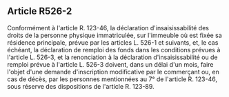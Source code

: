Article R526-2
----
Conformément à l'article R. 123-46, la déclaration d'insaisissabilité des droits
de la personne physique immatriculée, sur l'immeuble où est fixée sa résidence
principale, prévue par les articles L. 526-1 et suivants, et, le cas échéant, la
déclaration de remploi des fonds dans les conditions prévues à l'article L.
526-3, et la renonciation à la déclaration d'insaisissabilité ou de remploi
prévue à l'article L. 526-3 doivent, dans un délai d'un mois, faire l'objet
d'une demande d'inscription modificative par le commerçant ou, en cas de décès,
par les personnes mentionnées au 7° de l'article R. 123-46, sous réserve des
dispositions de l'article R. 123-89.
